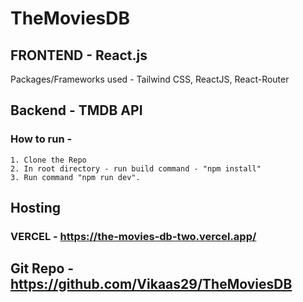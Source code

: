 # TheMoviesDB


## FRONTEND - React.js
Packages/Frameworks used  - Tailwind CSS, ReactJS, React-Router

## Backend - TMDB API




### How to run - 
    1. Clone the Repo
    2. In root directory - run build command - "npm install"
    3. Run command "npm run dev".


## Hosting 
### VERCEL - https://the-movies-db-two.vercel.app/



## Git Repo - https://github.com/Vikaas29/TheMoviesDB